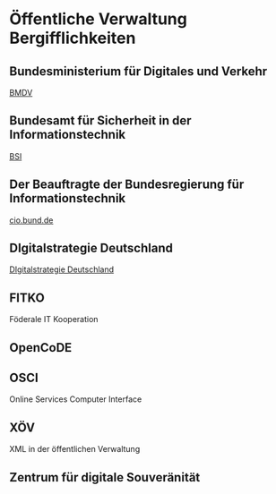 # Öffentliche Verwaltung Bergifflichkeiten

## Bundesministerium für Digitales und Verkehr
[BMDV](https://bmdv.bund.de/)

## Bundesamt für Sicherheit in der Informationstechnik
[BSI](bsi.bund.de)  

## Der Beauftragte der Bundesregierung für Informationstechnik
[cio.bund.de](https://www.cio.bund.de/)  

## DIgitalstrategie Deutschland
[DIgitalstrategie Deutschland](https://digitalstrategie-deutschland.de/)  

## FITKO
Föderale IT Kooperation 

## OpenCoDE

## OSCI
Online Services Computer Interface

## XÖV
XML in der öffentlichen Verwaltung

## Zentrum für digitale Souveränität



